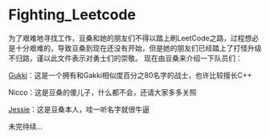 # Fighting_Leetcode
为了艰难地寻找工作，豆桑和她的朋友们不得以踏上刷LeetCode之路，过程想必是十分艰难的，导致豆桑到现在还没有开始，但是她的朋友们已经踏上了打怪升级不归路，谨以此文件表示对勇士们的崇敬。
现在由豆桑来介绍一下队员们：

[Gukki](https://github.com/OrangeJessie/Fighting_Leetcode/blob/master/gukki.md)：这是一个拥有和Gakki相似度百分之80名字的战士，也许比较擅长C++

Nicco：这是豆桑的傻儿子，什么都不会，还请大家多多关照

[Jessie](https://github.com/OrangeJessie/Fighting_Leetcode/blob/master/Jessie.md)：这是豆桑本人，哇一听名字就很牛逼

未完待续…
